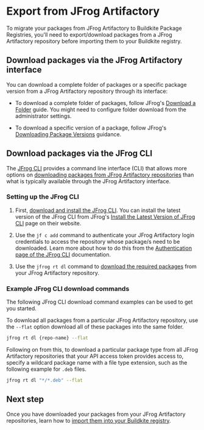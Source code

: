# Export from JFrog Artifactory

To migrate your packages from JFrog Artifactory to Buildkite Package Registries, you'll need to export/download packages from a JFrog Artifactory repository before importing them to your Buildkite registry.

## Download packages via the JFrog Artifactory interface

You can download a complete folder of packages or a specific package version from a JFrog Artifactory repository through its interface:

- To download a complete folder of packages, follow JFrog's [Download a Folder](https://jfrog.com/help/r/jfrog-artifactory-documentation/download-a-folder) guide. You might need to configure folder download from the administrator settings.

- To download a specific version of a package, follow JFrog's [Downloading Package Versions](https://jfrog.com/help/r/jfrog-artifactory-documentation/downloading-package-versions) guidance.

## Download packages via the JFrog CLI

The [JFrog CLI](https://docs.jfrog-applications.jfrog.io/jfrog-applications/jfrog-cli) provides a command line interface (CLI) that allows more options on [downloading packages from JFrog Artifactory repositories](https://docs.jfrog-applications.jfrog.io/jfrog-applications/jfrog-cli/cli-for-jfrog-artifactory/generic-files#downloading-files) than what is typically available through the JFrog Artifactory interface.

### Setting up the JFrog CLI

1. First, [download and install the JFrog CLI](https://docs.jfrog-applications.jfrog.io/jfrog-applications/jfrog-cli/install). You can install the latest version of the JFrog CLI from JFrog's [Install the Latest Version of JFrog CLI](https://jfrog.com/getcli/) page on their website.

1. Use the `jf c add` command to authenticate your JFrog Artifactory login credentials to access the repository whose package/s need to be downloaded. Learn more about how to do this from the [Authentication page of the JFrog CLI](https://docs.jfrog-applications.jfrog.io/jfrog-applications/jfrog-cli/cli-for-jfrog-artifactory/authentication) documentation.

1. Use the `jfrog rt dl` command to [download the required packages](https://docs.jfrog-applications.jfrog.io/jfrog-applications/jfrog-cli/cli-for-jfrog-artifactory/generic-files#downloading-files) from your JFrog Artifactory repository.

### Example JFrog CLI download commands

The following JFrog CLI download command examples can be used to get you started.

To download all packages from a particular JFrog Artifactory repository, use the `--flat` option download all of these packages into the same folder.

```bash
jfrog rt dl {repo-name} --flat
```

Following on from this, to download a particular package type from all JFrog Artifactory repositories that your API access token provides access to, specify a wildcard package name with a file type extension, such as the following example for `.deb` files.

```bash
jfrog rt dl "*/*.deb" --flat
```

## Next step

Once you have downloaded your packages from your JFrog Artifactory repositories, learn how to [import them into your Buildkite registry](/docs/package-registries/migration/import-to-package-registries).
